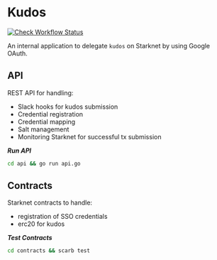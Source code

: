 # Kudos

[![Check Workflow Status](https://github.com/keep-starknet-strange/kudos/actions/workflows/check.yml/badge.svg)](https://github.com/keep-starknet-strange/kudos/actions/workflows/check.yml)

An internal application to delegate `kudos` on Starknet by using Google OAuth.

## API

REST API for handling:

- Slack hooks for kudos submission
- Credential registration
- Credential mapping
- Salt management
- Monitoring Starknet for successful tx submission

***Run API***

```bash
cd api && go run api.go
```

## Contracts

Starknet contracts to handle:

- registration of SSO credentials
- erc20 for kudos

***Test Contracts***

```bash
cd contracts && scarb test
```
